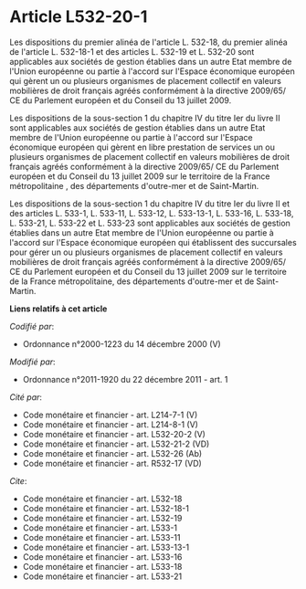 # Article L532-20-1

Les dispositions du premier alinéa de l'article L. 532-18, du premier alinéa de l'article L. 532-18-1 et des articles L.
532-19 et L. 532-20 sont applicables aux sociétés de gestion établies dans un autre Etat membre de l'Union européenne ou
partie à l'accord sur l'Espace économique européen qui gèrent un ou plusieurs organismes de placement collectif en valeurs
mobilières de droit français agréés conformément à la directive 2009/65/ CE du Parlement européen et du Conseil du 13 juillet
2009. 

Les dispositions de la sous-section 1 du chapitre IV du titre Ier du livre II sont applicables aux sociétés de gestion
établies dans un autre Etat membre de l'Union européenne ou partie à l'accord sur l'Espace économique européen qui gèrent en
libre prestation de services un ou plusieurs organismes de placement collectif en valeurs mobilières de droit français agréés
conformément à la directive 2009/65/ CE du Parlement européen et du Conseil du 13 juillet 2009 sur le territoire de la France
métropolitaine , des départements d'outre-mer et de Saint-Martin. 

Les dispositions de la sous-section 1 du chapitre IV du titre Ier du livre II et des articles L. 533-1, L. 533-11, L. 533-12,
L. 533-13-1, L. 533-16, L. 533-18, L. 533-21, L. 533-22 et L. 533-23 sont applicables aux sociétés de gestion établies dans
un autre Etat membre de l'Union européenne ou partie à l'accord sur l'Espace économique européen qui établissent des
succursales pour gérer un ou plusieurs organismes de placement collectif en valeurs mobilières de droit français agréés
conformément à la directive 2009/65/ CE du Parlement européen et du Conseil du 13 juillet 2009 sur le territoire de la France
métropolitaine, des départements d'outre-mer et de Saint-Martin.

**Liens relatifs à cet article**

_Codifié par_:

  - Ordonnance n°2000-1223 du 14 décembre 2000 (V)

_Modifié par_:

  - Ordonnance n°2011-1920 du 22 décembre 2011 - art. 1

_Cité par_:

  - Code monétaire et financier - art. L214-7-1 (V)
  - Code monétaire et financier - art. L214-8-1 (V)
  - Code monétaire et financier - art. L532-20-2 (V)
  - Code monétaire et financier - art. L532-21-2 (VD)
  - Code monétaire et financier - art. L532-26 (Ab)
  - Code monétaire et financier - art. R532-17 (VD)

_Cite_:

  - Code monétaire et financier - art. L532-18
  - Code monétaire et financier - art. L532-18-1
  - Code monétaire et financier - art. L532-19
  - Code monétaire et financier - art. L533-1
  - Code monétaire et financier - art. L533-11
  - Code monétaire et financier - art. L533-13-1
  - Code monétaire et financier - art. L533-16
  - Code monétaire et financier - art. L533-18
  - Code monétaire et financier - art. L533-21
